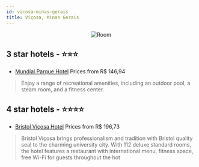 ```yaml
---
id: vicosa-minas-gerais
title: Viçosa, Minas Gerais
---
```


<center><img src="https://i.travelapi.com/hotels/23000000/22220000/22213400/22213328/a2e59246_b.jpg" alt="Room" /></center>


##  3 star hotels - ⭐️⭐️⭐️

-    [Mundial Parque Hotel](https://us.hurb.com/hotels/vicosa/mundial-parque-hotel-JNP-JP603941?cmp=18055) Prices from R$ 146,94
   > Enjoy a range of recreational amenities, including an outdoor pool, a steam room, and a fitness center.

##  4 star hotels - ⭐️⭐️⭐️⭐️

-    [Bristol Viçosa Hotel](https://us.hurb.com/hotels/vicosa/bristol-vicosa-hotel-OMN-6485?cmp=18055) Prices from R$ 196,73
   > Bristol Viçosa brings professionalism and tradition with Bristol quality seal to the charming university city. With 112 deluxe standard rooms, the hotel features a restaurant with international menu, fitness space, free Wi-Fi for guests throughout the hot
